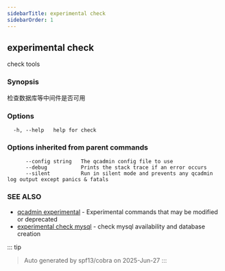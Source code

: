 ```yaml
---
sidebarTitle: experimental check
sidebarOrder: 1
---
```


## experimental check<Badge type="tip" text="4.0.0" />

check tools

### Synopsis

检查数据库等中间件是否可用

### Options

```
  -h, --help   help for check
```

### Options inherited from parent commands

```
      --config string   The qcadmin config file to use
      --debug           Prints the stack trace if an error occurs
      --silent          Run in silent mode and prevents any qcadmin log output except panics & fatals
```

### SEE ALSO

* [qcadmin experimental](experimental.md)	 - Experimental commands that may be modified or deprecated
* [experimental check mysql](experimental_check_mysql.md)	 - check mysql availability and database creation

::: tip
>Auto generated by spf13/cobra on 2025-Jun-27
:::